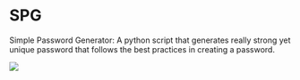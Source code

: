 # SPG
Simple Password Generator: A python script that generates really strong yet unique password that follows the best practices in creating a password.

<img src="https://i.imgur.com/8XPa8bf.png">
